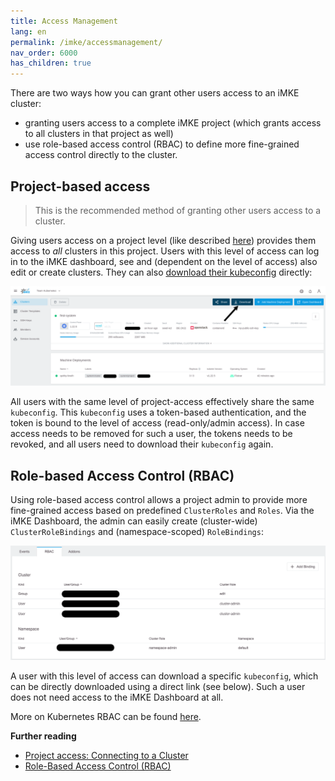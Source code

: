 ```yaml
---
title: Access Management
lang: en
permalink: /imke/accessmanagement/
nav_order: 6000
has_children: true
---
```


There are two ways how you can grant other users access to an iMKE cluster:

* granting users access to a complete iMKE project (which grants access to all clusters in that project as well)
* use role-based access control (RBAC) to define more fine-grained access control directly to the cluster.

## Project-based access

> This is the recommended method of granting other users access to a cluster.

Giving users access on a project level (like described [here](/imke/managingprojects/creatingaproject)) provides them access to *all* clusters in this project. Users with this level of access can log in to the iMKE dashboard, see and (dependent on the level of access) also edit or create clusters. They can also [download their kubeconfig](connectingtoacluster/) directly:

![Download kubeconfig](download_kubeconfig.png)

All users with the same level of project-access effectively share the same `kubeconfig`. This `kubeconfig` uses a token-based authentication, and the token is bound to the level of access (read-only/admin access). In case access needs to be removed for such a user, the tokens needs to be revoked, and all users need to download their `kubeconfig` again.

## Role-based Access Control (RBAC)

Using role-based access control allows a project admin to provide more fine-grained access based on predefined `ClusterRoles` and `Roles`. Via the iMKE Dashboard, the admin can easily create (cluster-wide) `ClusterRoleBindings` and (namespace-scoped) `RoleBindings`:

![RBAC option](rbac.png)

A user with this level of access can download a specific `kubeconfig`, which can be directly downloaded using a direct link (see below). Such a user does not need access to the iMKE Dashboard at all.

More on Kubernetes RBAC can be found [here](https://kubernetes.io/docs/reference/access-authn-authz/rbac/).

**Further reading**

* [Project access: Connecting to a Cluster](/imke/accessmanagement/connectingtoacluster/)
* [Role-Based Access Control (RBAC)](/imke/accessmanagement/usingrbac/)
